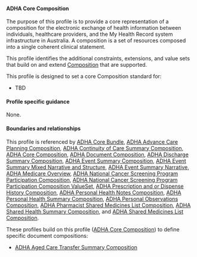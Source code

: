 #### ADHA Core Composition
The purpose of this profile is to provide a core representation of a composition for the electronic exchange of health information between individuals, healthcare providers, and the My Health Record system infrastructure in Australia. A composition is a set of resources composed into a single coherent clinical statement.

This profile identifies the additional constraints, extensions, and value sets that build on and extend [Composition](http://hl7.org/fhir/R4/composition.html) that are supported. 

This profile is designed to set a core Composition standard for:
* TBD


#### Profile specific guidance
None.


#### Boundaries and relationships
This profile is referenced by 
[ADHA Core Bundle](StructureDefinition-dh-bundle-core-1.html),
[ADHA Advance Care Planning Composition](StructureDefinition-dh-composition-acp-1.html),
[ADHA Continuity of Care Summary Composition](StructureDefinition-dh-composition-cocs-1.html),
[ADHA Core Composition](StructureDefinition-dh-composition-core-1.html.html), 
[ADHA Document Composition](StructureDefinition-dh-composition-document-1.html), 
[ADHA Discharge Summary Composition](StructureDefinition-dh-composition-ds-1.html), 
[ADHA Event Summary Composition](StructureDefinition-dh-composition-es-1.html), 
[ADHA Event Summary Mixed Narrative and Structure](StructureDefinition-dh-composition-es-mix-1.html), 
[ADHA Event Summary Narrative](StructureDefinition-dh-composition-es-narrative-1.html), 
[ADHA Medicare Overview](StructureDefinition-dh-composition-mov-1.html), 
[ADHA National Cancer Screening Program Participation Composition](StructureDefinition-dh-composition-ncspp-1.html), 
[ADHA National Cancer Screening Program Participation Composition ValueSet](StructureDefinition-dh-composition-ncspp-valuesetoptions-1.html), 
[ADHA Prescription and or Dispense History Composition](StructureDefinition-dh-composition-pdl-1.html), 
[ADHA Personal Health Notes Composition](StructureDefinition-dh-composition-phn-1.html), 
[ADHA Personal Health Summary Composition](StructureDefinition-dh-composition-phs-1.html), 
[ADHA Personal Observations Composition](StructureDefinition-dh-composition-po-1.html), 
[ADHA Pharmacist Shared Medicines List Composition](StructureDefinition-dh-composition-psml-1.html), 
[ADHA Shared Health Summary Composition](StructureDefinition-dh-composition-shs-1.html), and
[ADHA Shared Medicines List Composition](StructureDefinition-dh-composition-sml-1.html).

These profiles build on this profile ([ADHA Core Composition](StructureDefinition-dh-composition-core-1.html)) to define specific document compositions:
* [ADHA Aged Care Transfer Summary Composition](StructureDefinition-dh-composition-acts-1.html)